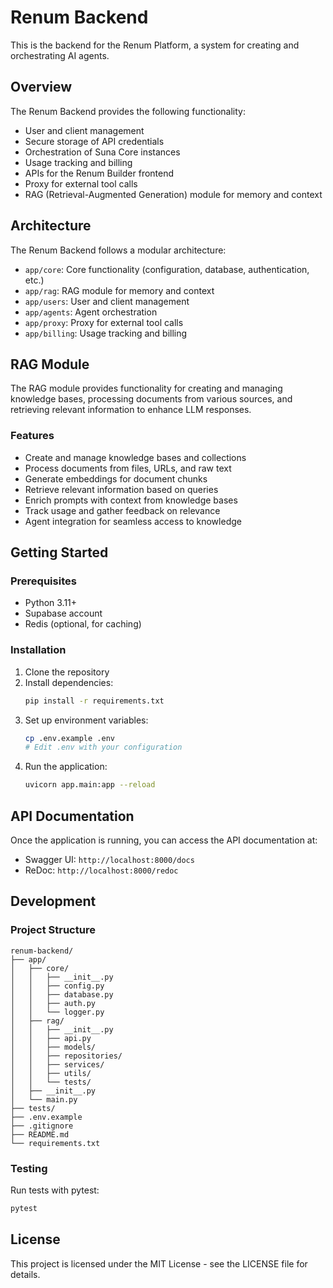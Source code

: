 # Renum Backend

This is the backend for the Renum Platform, a system for creating and orchestrating AI agents.

## Overview

The Renum Backend provides the following functionality:

- User and client management
- Secure storage of API credentials
- Orchestration of Suna Core instances
- Usage tracking and billing
- APIs for the Renum Builder frontend
- Proxy for external tool calls
- RAG (Retrieval-Augmented Generation) module for memory and context

## Architecture

The Renum Backend follows a modular architecture:

- `app/core`: Core functionality (configuration, database, authentication, etc.)
- `app/rag`: RAG module for memory and context
- `app/users`: User and client management
- `app/agents`: Agent orchestration
- `app/proxy`: Proxy for external tool calls
- `app/billing`: Usage tracking and billing

## RAG Module

The RAG module provides functionality for creating and managing knowledge bases, processing documents from various sources, and retrieving relevant information to enhance LLM responses.

### Features

- Create and manage knowledge bases and collections
- Process documents from files, URLs, and raw text
- Generate embeddings for document chunks
- Retrieve relevant information based on queries
- Enrich prompts with context from knowledge bases
- Track usage and gather feedback on relevance
- Agent integration for seamless access to knowledge

## Getting Started

### Prerequisites

- Python 3.11+
- Supabase account
- Redis (optional, for caching)

### Installation

1. Clone the repository
2. Install dependencies:
   ```bash
   pip install -r requirements.txt
   ```
3. Set up environment variables:
   ```bash
   cp .env.example .env
   # Edit .env with your configuration
   ```
4. Run the application:
   ```bash
   uvicorn app.main:app --reload
   ```

## API Documentation

Once the application is running, you can access the API documentation at:

- Swagger UI: `http://localhost:8000/docs`
- ReDoc: `http://localhost:8000/redoc`

## Development

### Project Structure

```
renum-backend/
├── app/
│   ├── core/
│   │   ├── __init__.py
│   │   ├── config.py
│   │   ├── database.py
│   │   ├── auth.py
│   │   └── logger.py
│   ├── rag/
│   │   ├── __init__.py
│   │   ├── api.py
│   │   ├── models/
│   │   ├── repositories/
│   │   ├── services/
│   │   ├── utils/
│   │   └── tests/
│   ├── __init__.py
│   └── main.py
├── tests/
├── .env.example
├── .gitignore
├── README.md
└── requirements.txt
```

### Testing

Run tests with pytest:

```bash
pytest
```

## License

This project is licensed under the MIT License - see the LICENSE file for details.